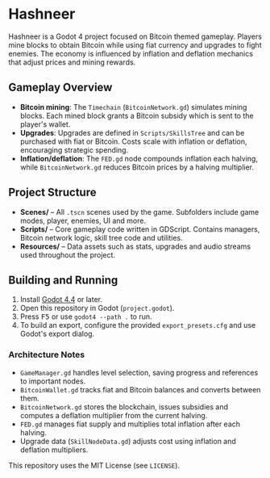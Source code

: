 # Hashneer

Hashneer is a Godot 4 project focused on Bitcoin themed gameplay. Players mine blocks to obtain Bitcoin while using fiat currency and upgrades to fight enemies. The economy is influenced by inflation and deflation mechanics that adjust prices and mining rewards.

## Gameplay Overview
- **Bitcoin mining**: The `Timechain` (`BitcoinNetwork.gd`) simulates mining blocks. Each mined block grants a Bitcoin subsidy which is sent to the player's wallet.
- **Upgrades**: Upgrades are defined in `Scripts/SkillsTree` and can be purchased with fiat or Bitcoin. Costs scale with inflation or deflation, encouraging strategic spending.
- **Inflation/deflation**: The `FED.gd` node compounds inflation each halving, while `BitcoinNetwork.gd` reduces Bitcoin prices by a halving multiplier.

## Project Structure
- **Scenes/** – All `.tscn` scenes used by the game. Subfolders include game modes, player, enemies, UI and more.
- **Scripts/** – Core gameplay code written in GDScript. Contains managers, Bitcoin network logic, skill tree code and utilities.
- **Resources/** – Data assets such as stats, upgrades and audio streams used throughout the project.

## Building and Running
1. Install [Godot 4.4](https://godotengine.org/) or later.
2. Open this repository in Godot (`project.godot`).
3. Press <kbd>F5</kbd> or use `godot4 --path .` to run.
4. To build an export, configure the provided `export_presets.cfg` and use Godot's export dialog.

### Architecture Notes
- `GameManager.gd` handles level selection, saving progress and references to important nodes.
- `BitcoinWallet.gd` tracks fiat and Bitcoin balances and converts between them.
- `BitcoinNetwork.gd` stores the blockchain, issues subsidies and computes a deflation multiplier from the current halving.
- `FED.gd` manages fiat supply and multiplies total inflation after each halving.
- Upgrade data (`SkillNodeData.gd`) adjusts cost using inflation and deflation multipliers.

This repository uses the MIT License (see `LICENSE`).
